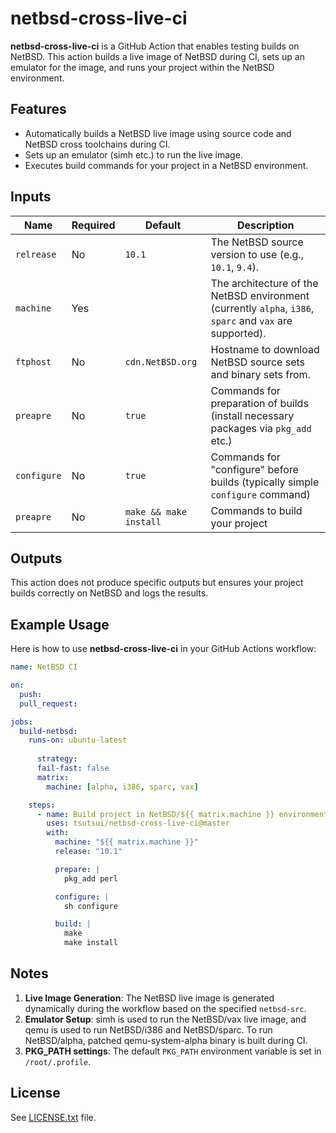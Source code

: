 # netbsd-cross-live-ci

**netbsd-cross-live-ci** is a GitHub Action that enables testing builds on NetBSD.
This action builds a live image of NetBSD during CI, sets up an emulator for the image,
and runs your project within the NetBSD environment.

## Features
- Automatically builds a NetBSD live image using source code and NetBSD cross toolchains during CI.
- Sets up an emulator (simh etc.) to run the live image.
- Executes build commands for your project in a NetBSD environment.

## Inputs

| Name           | Required | Default         | Description                                                      |
|----------------|----------|-----------------|------------------------------------------------------------------|
| `relrease`     | No       | `10.1`          | The NetBSD source version to use (e.g., `10.1`, `9.4`). |
| `machine`      | Yes      |                 | The architecture of the NetBSD environment (currently `alpha`, `i386`, `sparc` and `vax` are supported). |
| `ftphost`      | No       | `cdn.NetBSD.org`| Hostname to download NetBSD source sets and binary sets from.  |
| `preapre`      | No       | `true`          | Commands for preparation of builds (install necessary packages via `pkg_add` etc.) |
| `configure`    | No       | `true`          | Commands for "configure" before builds (typically simple `configure` command) |
| `preapre`      | No       | `make && make install`| Commands to build your project |

## Outputs

This action does not produce specific outputs but ensures your project builds correctly on NetBSD and logs the results.

## Example Usage

Here is how to use **netbsd-cross-live-ci** in your GitHub Actions workflow:

```yaml
name: NetBSD CI

on:
  push:
  pull_request:

jobs:
  build-netbsd:
    runs-on: ubuntu-latest
    
      strategy:
      fail-fast: false
      matrix:
        machine: [alpha, i386, sparc, vax]

    steps:
      - name: Build project in NetBSD/${{ matrix.machine }} environment
        uses: tsutsui/netbsd-cross-live-ci@master
        with:
          machine: "${{ matrix.machine }}"
          release: "10.1"

          prepare: |
            pkg_add perl

          configure: |
            sh configure

          build: |
            make
            make install

```

## Notes
1. **Live Image Generation**: The NetBSD live image is generated dynamically during the workflow based on the specified `netbsd-src`.
2. **Emulator Setup**: simh is used to run the NetBSD/vax live image, and qemu is used to run NetBSD/i386 and NetBSD/sparc. To run NetBSD/alpha, patched qemu-system-alpha binary is built during CI.
3. **PKG_PATH settings**: The default `PKG_PATH` environment variable is set in `/root/.profile`.

## License
See [LICENSE.txt](LICENSE.txt) file.

